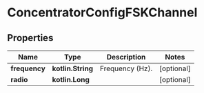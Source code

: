 
# ConcentratorConfigFSKChannel

## Properties
Name | Type | Description | Notes
------------ | ------------- | ------------- | -------------
**frequency** | **kotlin.String** | Frequency (Hz). |  [optional]
**radio** | **kotlin.Long** |  |  [optional]



